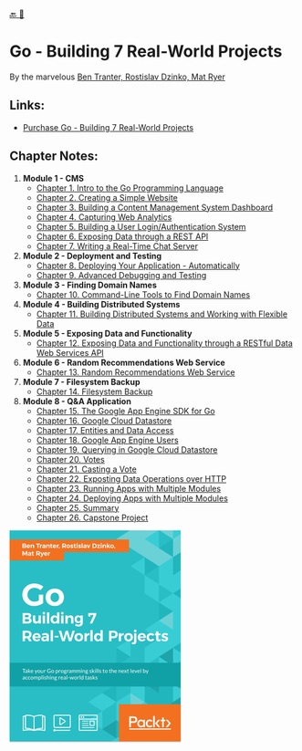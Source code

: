 [🔙 🏡](../README.md)

# Go - Building 7 Real-World Projects

By the marvelous [Ben Tranter, Rostislav Dzinko, Mat Ryer](https://www.packtpub.com/application-development/go-building-7-real-world-projects)

## Links:

- [Purchase Go - Building 7 Real-World Projects](https://www.packtpub.com/application-development/go-building-7-real-world-projects)

## Chapter Notes:

01. **Module 1 - CMS**
    - [Chapter 1. Intro to the Go Programming Language](ch01-intro-to-the-go-programming-language.md)
    - [Chapter 2. Creating a Simple Website](ch02-creating-a-simple-website.md)
    - [Chapter 3. Building a Content Management System Dashboard](ch03-building-a-content-management-system-dashboard.md)
    - [Chapter 4. Capturing Web Analytics](ch04-capturing-web-analytics.md)
    - [Chapter 5. Building a User Login/Authentication System](ch05-building-a-user-login-authentication-system.md)
    - [Chapter 6. Exposing Data through a REST API](ch06-exposing-data-through-a-rest-api.md)
    - [Chapter 7. Writing a Real-Time Chat Server](ch07-writing-a-real-time-chat-server.md)
02. **Module 2 - Deployment and Testing**
    - [Chapter 8. Deploying Your Application - Automatically](ch08-deploying-your-application-automatically.md)
    - [Chapter 9. Advanced Debugging and Testing](ch09-advanced-debugging-and-testing.md)
03. **Module 3 - Finding Domain Names**
    - [Chapter 10. Command-Line Tools to Find Domain Names](ch10-command-line-tools-to-find-domain-names.md)
04. **Module 4 - Building Distributed Systems**
    - [Chapter 11. Building Distributed Systems and Working with Flexible Data](ch11-building-distributed-systems-and-working-with-flexible-data.md)
05. **Module 5 - Exposing Data and Functionality**
    - [Chapter 12. Exposing Data and Functionality through a RESTful Data Web Services API](ch12-exposing-data-and-functionality-through-a-restful-data-web-services-api.md)
06. **Module 6 - Random Recommendations Web Service**
    - [Chapter 13. Random Recommendations Web Service](ch13-random-recommendations-web-service.md)
07. **Module 7 - Filesystem Backup**
    - [Chapter 14. Filesystem Backup](ch14-filesystem-backup.md)
08. **Module 8 - Q&A Application**
    - [Chapter 15. The Google App Engine SDK for Go](ch15-the-google-app-engine-sdk-for-go.md)
    - [Chapter 16. Google Cloud Datastore](ch16-google-cloud-datastore.md)
    - [Chapter 17. Entities and Data Access](ch17-entities-and-data-access.md)
    - [Chapter 18. Google App Engine Users](ch18-google-app-engine-users.md)
    - [Chapter 19. Querying in Google Cloud Datastore](ch19-querying-in-google-cloud-datastore.md)
    - [Chapter 20. Votes](ch20-votes.md)
    - [Chapter 21. Casting a Vote](ch21-casting-a-vote.md)
    - [Chapter 22. Exposting Data Operations over HTTP](ch22-exposting-data-operations-over-http.md)
    - [Chapter 23. Running Apps with Multiple Modules](ch23-running-apps-with-multiple-modules.md)
    - [Chapter 24. Deploying Apps with Multiple Modules](ch24-deploying-apps-with-multiple-modules.md)
    - [Chapter 25. Summary](ch25-summary.md)
    - [Chapter 26. Capstone Project](ch26-capstone-project.md)

![book cover](cover.jpg)
